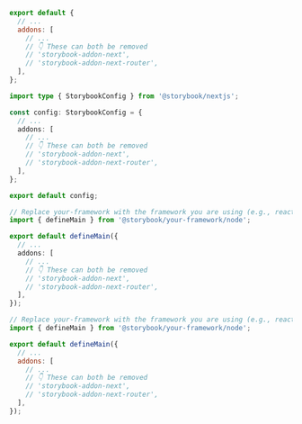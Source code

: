 ```js filename=".storybook/main.js" renderer="react" language="js" tabTitle="CSF 3"
export default {
  // ...
  addons: [
    // ...
    // 👇 These can both be removed
    // 'storybook-addon-next',
    // 'storybook-addon-next-router',
  ],
};
```

```ts filename=".storybook/main.ts" renderer="react" language="ts" tabTitle="CSF 3"
import type { StorybookConfig } from '@storybook/nextjs';

const config: StorybookConfig = {
  // ...
  addons: [
    // ...
    // 👇 These can both be removed
    // 'storybook-addon-next',
    // 'storybook-addon-next-router',
  ],
};

export default config;
```

```ts filename=".storybook/main.ts" renderer="react" language="ts" tabTitle="CSF Next 🧪"
// Replace your-framework with the framework you are using (e.g., react-vite, nextjs, nextjs-vite)
import { defineMain } from '@storybook/your-framework/node';

export default defineMain({
  // ...
  addons: [
    // ...
    // 👇 These can both be removed
    // 'storybook-addon-next',
    // 'storybook-addon-next-router',
  ],
});
```

<!-- JS snippets still needed while providing both CSF 3 & Next -->

```js filename=".storybook/main.js" renderer="react" language="js" tabTitle="CSF Next 🧪"
// Replace your-framework with the framework you are using (e.g., react-vite, nextjs, nextjs-vite)
import { defineMain } from '@storybook/your-framework/node';

export default defineMain({
  // ...
  addons: [
    // ...
    // 👇 These can both be removed
    // 'storybook-addon-next',
    // 'storybook-addon-next-router',
  ],
});
```
